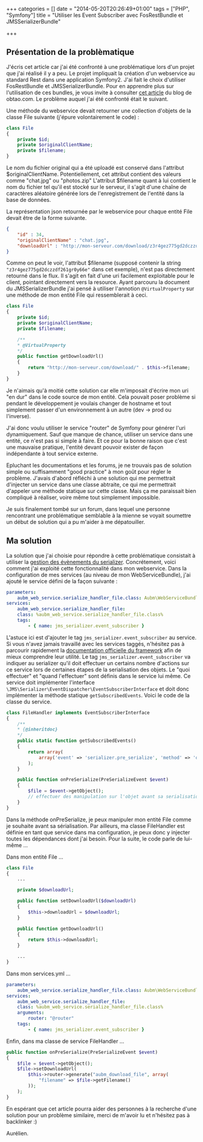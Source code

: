 +++
categories = []
date = "2014-05-20T20:26:49+01:00"
tags = ["PHP", "Symfony"]
title = "Utiliser les Event Subscriber avec FosRestBundle et JMSSerializerBundle"

+++

## Présentation de la problèmatique

J'écris cet article car j'ai été confronté à une problématique lors d'un projet que j'ai réalisé il y a peu. Le projet impliquait la création d'un webservice au standard Rest dans une application Symfony2. J'ai fait le choix d'utiliser FosRestBundle et JMSSerializerBundle. Pour en apprendre plus sur l'utilisation de ces bundles, je vous invite à consulter <a href="http://obtao.com/blog/2013/12/creer-une-api-rest-dans-une-application-symfony/" target="_blank">cet article</a> du blog de obtao.com. Le problème auquel j'ai été confronté était le suivant.

Une méthode du webservice devait retourner une collection d'objets de la classe File suivante (j'épure volontairement le code) :

```php
class File
{
    private $id;
    private $originalClientName;
    private $filename;
}
```

Le nom du fichier original qui a été uploadé est conservé dans l'attribut $originalClientName. Potentiellement, cet attribut contient des valeurs comme "chat.jpg" ou "photos.zip" L'attribut $filename quant à lui contient le nom du fichier tel qu'il est stocké sur le serveur, il s'agit d'une chaîne de caractères aléatoire générée lors de l'enregistrement de l'entité dans la base de données.

La représentation json retournée par le webservice pour chaque entité File devait être de la forme suivante.

```json
{
    "id" : 34,
    "originalClientName" : "chat.jpg",
    "downloadUrl" : "http://mon-serveur.com/download/z3r4gez775gd2dczzdf261gr0y66e"
}
```

Comme on peut le voir, l'attribut $filename (supposé contenir la string `"z3r4gez775gd2dczzdf261gr0y66e"` dans cet exemple), n'est pas directement retourné dans le flux. Il s'agit en fait d'une uri facilement exploitable pour le client, pointant directement vers la  resource. Ayant parcouru la document du JMSSerializerBundle j'ai pensé à utiliser l'annotion `@VirtualProperty` sur une méthode de mon entité File qui ressemblerait à ceci.

```php
class File
{
    private $id;
    private $originalClientName;
    private $filename;

    /**
    * @VirtualProperty
    */
    public function getDownloadUrl()
    {
        return "http://mon-serveur.com/download/" . $this->filename;
    }
}
```

Je n'aimais qu'à moitié cette solution car elle m'imposait d'écrire mon uri "en dur" dans le code source de mon entité. Cela pouvait poser problème si pendant le développement je voulais changer de hostname et tout simplement passer d'un environnement à un autre (dev -> prod ou l'inverse).

J'ai donc voulu utiliser le service "router" de Symfony pour générer l'uri dynamiquement. Sauf que manque de chance, utiliser un service dans une entité, ce n'est pas si simple à faire. Et ce pour la bonne raison que c'est une mauvaise pratique, l'entité devant pouvoir exister de façon indépendante à tout service externe.

Epluchant les documentations et les forums, je ne trouvais pas de solution simple ou suffisamment "good practice" à mon goût pour régler le problème. J'avais d'abord réfléchi à une solution qui me permettrait d'injecter un service dans une classe abtraite, ce qui me permettrait d'appeler une méthode statique sur cette classe. Mais ça me paraissait bien compliqué à réaliser, voire même tout simplement impossible.

Je suis finalement tombé sur un forum, dans lequel une personne rencontrant une problématique semblable à la mienne se voyait soumettre un début de solution qui a pu m'aider à me dépatouiller.

## Ma solution

La solution que j'ai choisie pour répondre à cette problématique consistait à utiliser la <a href="http://jmsyst.com/libs/serializer/master/event_system" target="_blank">gestion des évènements du serializer</a>. Concrétement, voici comment j'ai exploité cette fonctionnalité dans mon webservice. Dans la configuration de mes services (au niveau de mon WebServiceBundle), j'ai ajouté le service défini de la façon suivante :

```yml
parameters:
    aubm_web_service.serialize_handler_file.class: Aubm\WebServiceBundle\SerializeEventHandler\FileHandler
services:
    aubm_web_service.serialize_handler_file:
    class: %aubm_web_service.serialize_handler_file.class%
    tags:
        - { name: jms_serializer.event_subscriber }
```

L'astuce ici est d'ajouter le tag `jms_serializer.event_subscriber` au service. Si vous n'avez jamais travaillé avec les services taggés, n'hésitez pas à parcourir rapidement la <a href="http://symfony.com/fr/doc/current/components/dependency_injection/tags.html" target="_blank">documentation officielle du framework</a> afin de mieux comprendre leur utilité. Le tag `jms_serializer.event_subscriber` va indiquer au serializer qu'il doit effectuer un certains nombre d'actions sur ce service lors de certaines étapes de la serialisation des objets. Le "quoi effectuer" et "quand l'effectuer" sont définis dans le service lui même. Ce service doit implémenter l'interface `\JMS\Serializer\EventDispatcher\EventSubscriberInterface` et doit donc implémenter la méthode statique `getSubscribedEvents`. Voici le code de la classe du service.

```php
class FileHandler implements EventSubscriberInterface
{
    /**
    * {@inheritdoc}
    */
    public static function getSubscribedEvents()
    {
        return array(
            array('event' => 'serializer.pre_serialize', 'method' => 'onPreSerialize', 'class' => 'Aubm\WebServiceBundle\Entity\File'),
        );
    }

    public function onPreSerialize(PreSerializeEvent $event)
    {
        $file = $event->getObject();
        // effectuer des manipulation sur l'objet avant sa serialisation ...
    }
}
```

Dans la méthode onPreSerialize, je peux manipuler mon entité File comme je souhaite avant sa sérialisation. Par ailleurs, ma classe FileHandler est définie en tant que service dans ma configuration, je peux donc y injecter toutes les dépendances dont j'ai besoin. Pour la suite, le code parle de lui-même ...

Dans mon entité File ...

```php
class File
{
    ...

    private $downloadUrl;

    public function setDownloadUrl($downloadUrl)
    {
        $this->downloadUrl = $downloadUrl;
    }

    public function getDownloadUrl()
    {
        return $this->downloadUrl;
    }

    ...
}
```

Dans mon services.yml ...

```yml
parameters:
    aubm_web_service.serialize_handler_file.class: Aubm\WebServiceBundle\SerializeEventHandler\FileHandler
services:
    aubm_web_service.serialize_handler_file:
    class: %aubm_web_service.serialize_handler_file.class%
    arguments:
        router: "@router"
    tags:
        - { name: jms_serializer.event_subscriber }
```

Enfin, dans ma classe de service FileHandler ...

```php
public function onPreSerialize(PreSerializeEvent $event)
{
    $file = $event->getObject();
    $file->setDownloadUrl(
        $this->router->generate("aubm_download_file", array(
            "filename" => $file->getFilename()
        ));
    );
}
```

En espérant que cet article pourra aider des personnes à la recherche d'une solution pour un problème similaire, merci de m'avoir lu et n'hésitez pas à backlinker :)

Aurélien.
